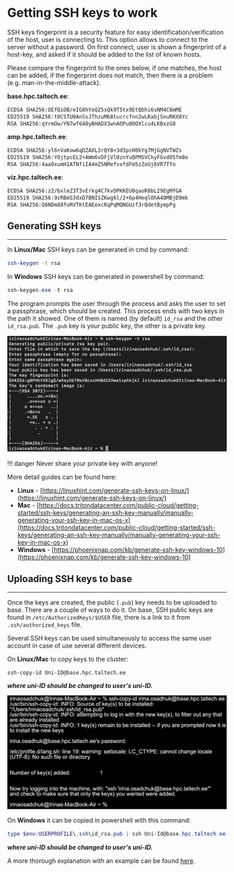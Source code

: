 # Getting SSH keys to work

SSH keys fingerprint is a security feature for easy identification/verification of the host, user is connecting to. This option allows to connect to the server without a password. On first connect, user is shown a fingerprint of a host-key, and asked if it should be added to the list of known hosts.

Please compare the fingerprint to the ones below, if one matches, the host can be added, if the fingerprint does not match, then there is a problem (e.g. man-in-the-middle-attack).

**base.hpc.taltech.ee**:

```
ECDSA SHA256:OEfQiOB/eIG8hYoQ25sQk9T5tx9EtQbhi6sNM4C8mME
ED25519 SHA256:t0CSTU0AnSsJThzuM68tucrcfnn2wLKabjSnuRKX8Yc
RSA SHA256:qYrmOw/YN7wf640yBHADX3wnAOPu0OOXlcu4LKBxzG8
```

**amp.hpc.taltech.ee**:

```
ECDSA SHA256:yl6+VaKow6qDZAXL3rQY8+3d3pcH0kYg7MjGgNVTWZs
ED25519 SHA256:YOjtpcEL2+AWm6vDFjVl0znYuQPMSVCkyFGvdO5fm8o
RSA SHA256:4aaOxumH1ATNfiIA4mZSNMefvxfdFm5zZoUj6VR7TYo
```

**viz.hpc.taltech.ee**:

```
ECDSA SHA256:z2/bxleZ3T3vErkg4C7kvDPKKEU0qaoR8bL29EgMfGA
ED25519 SHA256:9zRBmS3dxD7BNISZKwg6l/2+6p4HeqlOhA4OMBjD9mk
RSA SHA256:Q6NDm88foRVTKtEAEexcRqPqMQNGUzf3rQdetBympPg
```

## Generating  SSH keys

---

In **Linux/Mac** SSH keys can be generated in cmd by command:

```bash
ssh-keygen -t rsa
```

In **Windows** SSH keys can be generated in powershell by command:

```powershell
ssh-keygen.exe -t rsa
```

The program prompts the user through the process and asks the user to set a passphrase, which should be created. This process ends with two keys in the path it showed. One of them is named (by default) `id_rsa` and the other `id_rsa.pub`. The `.pub` key is your public key, the other is a private key.

![ssh-keygen](/pictures/ssh-key_1.png)

!!! danger
    Never share your private key with anyone!

More detail guides can be found here:

- **Linux** - [https://linuxhint.com/generate-ssh-keys-on-linux/](https://linuxhint.com/generate-ssh-keys-on-linux/)
- **Mac** - [https://docs.tritondatacenter.com/public-cloud/getting-started/ssh-keys/generating-an-ssh-key-manually/manually-generating-your-ssh-key-in-mac-os-x](https://docs.tritondatacenter.com/public-cloud/getting-started/ssh-keys/generating-an-ssh-key-manually/manually-generating-your-ssh-key-in-mac-os-x)
- **Windows** - [https://phoenixnap.com/kb/generate-ssh-key-windows-10](https://phoenixnap.com/kb/generate-ssh-key-windows-10)

## Uploading SSH keys to base

---

Once the keys are created, the public (`.pub`) key needs to be uploaded to base. There are a couple of ways to do it. On base, SSH public keys are found in `/etc/AuthorizedKeys/$USER` file, there is a link to it from `.ssh/authorized_keys` file.

Several SSH keys can be used simultaneously to access the same user account in case of use several different devices.

On **Linux/Mac** to copy keys to the cluster:

```bash
ssh-copy-id Uni-ID@base.hpc.taltech.ee
```

_**where uni-ID should be changed to user's uni-ID.**_

![ssh-keygen](/pictures/ssh-key_3.png)

On **Windows** it can be copied in powershell with this command:

```powershell
type $env:USERPROFILE\.ssh\id_rsa.pub | ssh Uni-Id@base.hpc.taltech.ee "cat >> .ssh/authorized_keys"
```

_**where uni-ID should be changed to user's uni-ID.**_

A more thorough explanation with an example can be found [here](https://www.chrisjhart.com/Windows-10-ssh-copy-id/).

